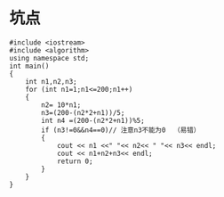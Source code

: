 # 坑点

[第一题  换钞票]: https://blog.csdn.net/hzj1998/article/details/80492044	"第一题"

```
#include <iostream>
#include <algorithm> 
using namespace std;
int main()
{
	int n1,n2,n3;
	for (int n1=1;n1<=200;n1++)
	{
		n2= 10*n1;
		n3=(200-(n2*2+n1))/5;
		int n4 =(200-(n2*2+n1))%5;
		if (n3!=0&&n4==0)// 注意n3不能为0  （易错）
		{
			cout << n1 <<" "<< n2<< " "<< n3<< endl;
			cout << n1+n2+n3<< endl;
			return 0;
		}
	}
}
```

